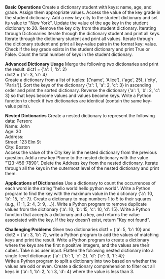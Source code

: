 **Basic Operations**
Create a dictionary student with keys: name, age, and grade. Assign them appropriate values.
Access the value of the key grade in the student dictionary.
Add a new key city to the student dictionary and set its value to "New York".
Update the value of the age key in the student dictionary to 20.
Remove the key city from the student dictionary.
Iterating through Dictionaries
Iterate through the dictionary student and print all keys.
Iterate through the dictionary student and print all values.
Iterate through the dictionary student and print all key-value pairs in the format key: value.
Check if the key grade exists in the student dictionary and print True or False.
Count the total number of keys in the student dictionary.

**Advanced Dictionary Usage**
Merge the following two dictionaries and print the result:
dict1 = {'a': 1, 'b': 2}  
dict2 = {'c': 3, 'd': 4}  
Create a dictionary from a list of tuples: [('name', 'Alice'), ('age', 25), ('city', 'Paris')].
Sort the keys of the dictionary {'z': 1, 'a': 2, 'c': 3} in ascending order and print the sorted dictionary.
Reverse the dictionary {'a': 1, 'b': 2, 'c': 3} so that keys become values and values become keys.
Write a Python function to check if two dictionaries are identical (contain the same key-value pairs).

**Nested Dictionaries**
Create a nested dictionary to represent the following data:
Person:  
  Name: John  
  Age: 30  
  Address:  
    Street: 123 Elm St  
    City: Boston  
Access the value of the City key in the nested dictionary from the previous question.
Add a new key Phone to the nested dictionary with the value "123-456-7890".
Delete the Address key from the nested dictionary.
Iterate through all the keys in the outermost level of the nested dictionary and print them.

**Applications of Dictionaries**
Use a dictionary to count the occurrences of each word in the string "hello world hello python world".
Write a Python program to find the key with the maximum value in the dictionary {'a': 10, 'b': 15, 'c': 7}.
Create a dictionary to map numbers 1 to 5 to their squares (e.g., {1: 1, 2: 4, 3: 9, ...}).
Write a Python program to remove duplicate values from the dictionary {'a': 10, 'b': 15, 'c': 10, 'd': 15}.
Write a Python function that accepts a dictionary and a key, and returns the value associated with the key. If the key doesn’t exist, return "Key not found".

**Challenging Problems**
Given two dictionaries dict1 = {'a': 5, 'b': 10} and dict2 = {'a': 3, 'b': 7}, write a Python program to add the values of matching keys and print the result.
Write a Python program to create a dictionary where the keys are the first n positive integers, and the values are their cubes. Take n as user input.
Flatten the following nested dictionary into a single-level dictionary:
{'a': {'b': 1, 'c': 2}, 'd': {'e': 3, 'f': 4}}  
Write a Python program to split a dictionary into two based on whether the values are odd or even.
Create a dictionary comprehension to filter out all keys in {'a': 1, 'b': 2, 'c': 3, 'd': 4} where the value is less than 3.
